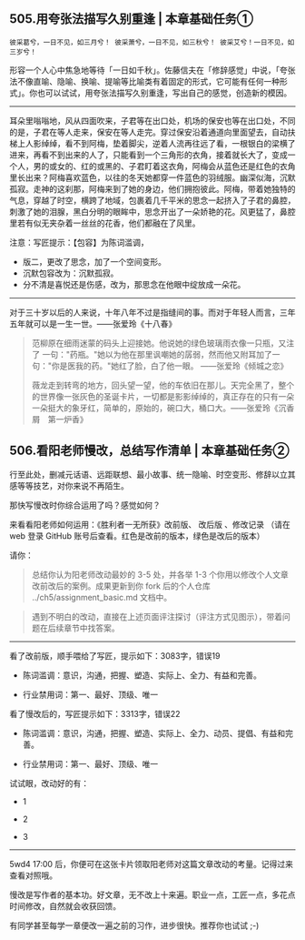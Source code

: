 
## 505.用夸张法描写久别重逢 | 本章基础任务①

    彼采葛兮，一日不见，如三月兮！ 彼采萧兮，一日不见，如三秋兮！ 彼采艾兮！一日不见，如三岁兮！

形容一个人心中焦急地等待「一日如千秋」。佐藤信夫在「修辞感觉」中说，「夸张法不像直喻、隐喻、换喻、提喻等比喻类有着固定的形式，它可能有任何一种形式」。你也可以试试，用夸张法描写久别重逢，写出自己的感觉，创造新的模因。

----------

耳朵里嗡嗡地，风从四面吹来，子君等在出口处，机场的保安也等在出口处，不同的是，子君在等人走来，保安在等人走完。穿过保安沿着通道向里面望去，自动扶梯上人影绰绰，看不到阿梅，垫着脚尖，逆着人流再往远了看，一根银白的梁横了进来，再看不到出来的人了，只能看到一个三角形的衣角，接着就长大了，变成一个人，男的或女的、红的或黑的、子君盯着这衣角，阿梅会从蓝色还是红色的衣角里长出来？阿梅喜欢蓝色，以往的冬天她都穿一件蓝色的羽绒服。幽深似海，沉默孤寂。走神的这刹那，阿梅来到了她的身边，他们拥抱彼此。阿梅，带着她独特的气息，穿越了时空，横跨了地域，包裹着几千平米的思念一起挤入了子君的鼻腔，刺激了她的泪腺，黑白分明的眼眸中，思念开出了一朵娇艳的花。风更猛了，鼻腔里若有似无夹杂着一丝丝的花香，他们都融在了风里。



注意：写匠提示：【包容】为陈词滥调，
- 版二，更改了思念，加了一个空间变形。
- 沉默包容改为：沉默孤寂。
- 分不清是喜悦还是伤感，改为，那思念在他眼中绽放成一朵花。


----------

>
对于三十岁以后的人来说，十年八年不过是指缝间的事。而对于年轻人而言，三年五年就可以是一生一世。——张爱玲《十八春》

>范柳原在细雨迷蒙的码头上迎接她。他说她的绿色玻璃雨衣像一只瓶，又注了 一句："药瓶。"她以为他在那里讽嘲她的孱弱，然而他又附耳加了一句："你是医我的药。"她红了脸，白了他一眼。 ——张爱玲《倾城之恋》
>
>薇龙走到转弯的地方，回头望一望，他的车依旧在那儿。天完全黑了，整个的世界像一张灰色的圣诞卡片，一切都是影影绰绰的，真正存在的只有一朵一朵挺大的象牙红，简单的，原始的，碗口大，桶口大。——张爱玲《沉香屑　第一炉香》



## 506.看阳老师慢改，总结写作清单 | 本章基础任务②

行至此处，删减元话语、远距联想、最小故事、统一隐喻、时空变形、修辞以立其感等等技艺，对你来说不再陌生。

那快写慢改时你综合运用了吗？感觉如何？

来看看阳老师如何运用：《胜利者一无所获》改前版、 改后版 、修改记录 （请在 web 登录 GitHub 账号后查看。红色是改前的版本，绿色是改后的版本）

请你：
>总结你认为阳老师改动最妙的 3-5 处，并各举 1-3 个你用以修改个人文章改前改后的案例。成果更新到你 fork 后的个人仓库 ../ch5/assignment_basic.md 文档中。

>遇到不明白的改动，直接在上述页面评注探讨（评注方式见图示），带着问题在后续章节中找答案。

----------
看了改前版，顺手喂给了写匠，提示如下：3083字，错误19

- 陈词滥调：意识，沟通，把握、塑造、实际上、全力、有益和完善。

- 行业禁用词：第一、最好、顶级、唯一

看了慢改后的，写匠提示如下：3313字，错误22

- 陈词滥调：意识，沟通，把握、塑造、实际上、全力、动员、提倡、有益和完善。

- 行业禁用词：第一、最好、顶级、唯一

试试眼，改动好的有：

- 1

- 2

- 3





----------

5wd4 17:00 后，你便可在这张卡片领取阳老师对这篇文章改动的考量。记得过来查看对照哦。

慢改是写作者的基本功。好文章，无不改上十来遍。职业一点，工匠一点，多花点时间修改，自然就会收获回馈。

有同学甚至每学一章便改一遍之前的习作，进步很快。推荐你也试试 ;-)
